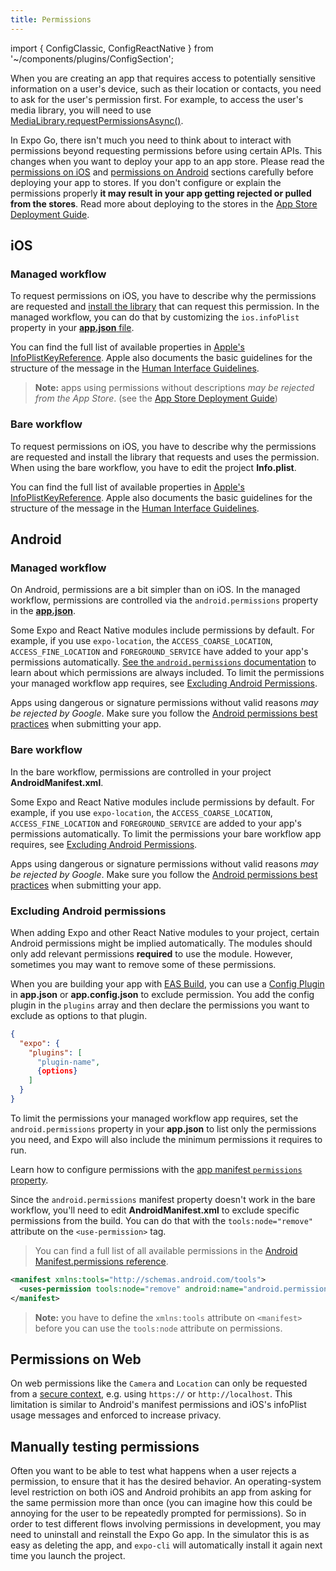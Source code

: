```yaml
---
title: Permissions
---
```


import { ConfigClassic, ConfigReactNative } from '~/components/plugins/ConfigSection';

When you are creating an app that requires access to potentially sensitive information on a user's device, such as their location or contacts, you need to ask for the user's permission first. For example, to access the user's media library, you will need to use [MediaLibrary.requestPermissionsAsync()](../../versions/latest/sdk/media-library.md#medialibraryrequestpermissionsasync).

In Expo Go, there isn't much you need to think about to interact with permissions beyond requesting permissions before using certain APIs. This changes when you want to deploy your app to an app store. Please read the [permissions on iOS](#ios) and [permissions on Android](#android) sections carefully before deploying your app to stores. If you don't configure or explain the permissions properly **it may result in your app getting rejected or pulled from the stores**. Read more about deploying to the stores in the [App Store Deployment Guide](../../../distribution/app-stores.md#system-permissions-dialogs-on-ios).

## iOS

### Managed workflow

To request permissions on iOS, you have to describe why the permissions are requested and [install the library](#permissions-and-required-packages-on-ios) that can request this permission. In the managed workflow, you can do that by customizing the `ios.infoPlist` property in your [**app.json** file](../../../workflow/configuration.md#ios).

You can find the full list of available properties in [Apple's InfoPlistKeyReference](https://developer.apple.com/library/archive/documentation/General/Reference/InfoPlistKeyReference/Articles/CocoaKeys.html#//apple_ref/doc/uid/TP40009251-SW1). Apple also documents the basic guidelines for the structure of the message in the [Human Interface Guidelines](https://developer.apple.com/design/human-interface-guidelines/ios/app-architecture/requesting-permission/).

> **Note:** apps using permissions without descriptions _may be rejected from the App Store_. (see the [App Store Deployment Guide](../../../distribution/app-stores.md#system-permissions-dialogs-on-ios))

### Bare workflow

To request permissions on iOS, you have to describe why the permissions are requested and install the library that requests and uses the permission. When using the bare workflow, you have to edit the project **Info.plist**.

You can find the full list of available properties in [Apple's InfoPlistKeyReference](https://developer.apple.com/library/archive/documentation/General/Reference/InfoPlistKeyReference/Articles/CocoaKeys.html#//apple_ref/doc/uid/TP40009251-SW1). Apple also documents the basic guidelines for the structure of the message in the [Human Interface Guidelines](https://developer.apple.com/design/human-interface-guidelines/ios/app-architecture/requesting-permission/).

## Android

### Managed workflow

On Android, permissions are a bit simpler than on iOS. In the managed workflow, permissions are controlled via the `android.permissions` property in the [**app.json**](/versions/latest/config/app/#android).

Some Expo and React Native modules include permissions by default. For example, if you use `expo-location`, the `ACCESS_COARSE_LOCATION`, `ACCESS_FINE_LOCATION` and `FOREGROUND_SERVICE` have added to your app's permissions automatically. [See the `android.permissions` documentation](/versions/latest/config/app.md#permissions) to learn about which permissions are always included. To limit the permissions your managed workflow app requires, see [Excluding Android Permissions](#excluding-android-permissions).

Apps using dangerous or signature permissions without valid reasons _may be rejected by Google_. Make sure you follow the [Android permissions best practices](https://developer.android.com/training/permissions/usage-notes) when submitting your app.

### Bare workflow

In the bare workflow, permissions are controlled in your project **AndroidManifest.xml**.

Some Expo and React Native modules include permissions by default. For example, if you use `expo-location`, the `ACCESS_COARSE_LOCATION`, `ACCESS_FINE_LOCATION` and `FOREGROUND_SERVICE` are added to your app's permissions automatically. To limit the permissions your bare workflow app requires, see [Excluding Android Permissions](#excluding-android-permissions).

Apps using dangerous or signature permissions without valid reasons _may be rejected by Google_. Make sure you follow the [Android permissions best practices](https://developer.android.com/training/permissions/usage-notes) when submitting your app.

### Excluding Android permissions

When adding Expo and other React Native modules to your project, certain Android permissions might be implied automatically. The modules should only add relevant permissions **required** to use the module. However, sometimes you may want to remove some of these permissions.

When you are building your app with [EAS Build](/build/introduction/), you can use a [Config Plugin](/guides/config-plugins/#using-a-plugin-in-your-app) in **app.json** or **app.config.json** to exclude permission. You add the config plugin in the `plugins` array and then declare the permissions you want to exclude as options to that plugin.

```json
{
  "expo": {
    "plugins": [
      "plugin-name",
      {options}
    ]
  }
}
```

<ConfigClassic>

To limit the permissions your managed workflow app requires, set the `android.permissions` property in your **app.json** to list only the permissions you need, and Expo will also include the minimum permissions it requires to run.

Learn how to configure permissions with the [app manifest `permissions` property](/versions/latest/config/app/#permissions).

</ConfigClassic>

<ConfigReactNative>

Since the `android.permissions` manifest property doesn't work in the bare workflow, you'll need to edit **AndroidManifest.xml** to exclude specific permissions from the build. You can do that with the `tools:node="remove"` attribute on the `<use-permission>` tag.

> You can find a full list of all available permissions in the [Android Manifest.permissions reference](https://developer.android.com/reference/android/Manifest.permission).

```xml
<manifest xmlns:tools="http://schemas.android.com/tools">
  <uses-permission tools:node="remove" android:name="android.permission.ACCESS_FINE_LOCATION" />
</manifest>
```

> **Note:** you have to define the `xmlns:tools` attribute on `<manifest>` before you can use the `tools:node` attribute on permissions.

</ConfigReactNative>

## Permissions on Web

On web permissions like the `Camera` and `Location` can only be requested from a [secure context](https://developer.mozilla.org/en-US/docs/Web/Security/Secure_Contexts#When_is_a_context_considered_secure), e.g. using `https://` or `http://localhost`. This limitation is similar to Android's manifest permissions and iOS's infoPlist usage messages and enforced to increase privacy.

## Manually testing permissions

Often you want to be able to test what happens when a user rejects a permission, to ensure that it has the desired behavior. An operating-system level restriction on both iOS and Android prohibits an app from asking for the same permission more than once (you can imagine how this could be annoying for the user to be repeatedly prompted for permissions). So in order to test different flows involving permissions in development, you may need to uninstall and reinstall the Expo Go app. In the simulator this is as easy as deleting the app, and `expo-cli` will automatically install it again next time you launch the project.
